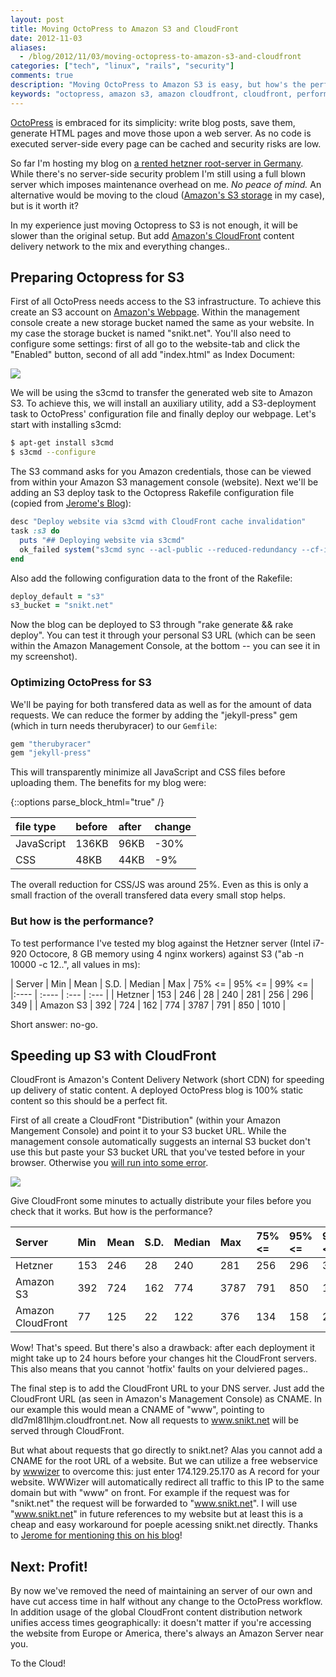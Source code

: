 ```yaml
---
layout: post
title: Moving OctoPress to Amazon S3 and CloudFront
date: 2012-11-03
aliases:
  - /blog/2012/11/03/moving-octopress-to-amazon-s3-and-cloudfront
categories: ["tech", "linux", "rails", "security"]
comments: true
description: "Moving OctoPress to Amazon S3 is easy, but how's the performance?"
keywords: "octopress, amazon s3, amazon cloudfront, cloudfront, performance, rake, javascript, css, compression, dns"
---
```

[OctoPress](http://octopress.org) is embraced for its simplicity: write blog posts, save them, generate HTML pages and move those upon a web server. As no code is executed server-side every page can be cached and security risks are low.

So far I'm hosting my blog on [a rented hetzner root-server in Germany](http://www.hetzner.de). While there's no server-side security problem I'm still using a full blown server which imposes maintenance overhead on me. _No peace of mind._ An alternative would be moving to the cloud ([Amazon's S3 storage](https://aws.amazon.com/s3) in my case), but is it worth it?

In my experience just moving Octopress to S3 is not enough, it will be slower than the original setup. But add [Amazon's CloudFront](https://aws.amazon.com/cloudfront/) content delivery network to the mix and everything changes..

<!-- more -->

## Preparing Octopress for S3

First of all OctoPress needs access to the S3 infrastructure. To achieve this create an S3 account on [Amazon's Webpage](http://aws.amazon.com/s3). Within the management console create a new storage bucket named the same as your website. In my case the storage bucket is named "snikt.net". You'll also need to configure some settings: first of all go to the website-tab and click the "Enabled" button, second of all add "index.html" as Index Document:

![](/assets/octopress-s3/s3.png)

We will be using the s3cmd to transfer the generated web site to Amazon S3. To achieve this, we will install an auxiliary utility, add a S3-deployment task to OctoPress' configuration file and finally deploy our webpage. Let's start with installing s3cmd:

~~~ bash
$ apt-get install s3cmd
$ s3cmd --configure
~~~

The S3 command asks for you Amazon credentials, those can be viewed from within your Amazon S3 management console (website). Next we'll be adding an S3 deploy task to the Octopress Rakefile configuration file (copied from [Jerome's Blog](http://www.jerome-bernard.com/blog/2011/08/20/quick-tip-for-easily-deploying-octopress-blog-on-amazon-cloudfront/)):

~~~ ruby
desc "Deploy website via s3cmd with CloudFront cache invalidation"
task :s3 do
  puts "## Deploying website via s3cmd"
  ok_failed system("s3cmd sync --acl-public --reduced-redundancy --cf-invalidate public/* s3://#{s3_bucket}/")
end
~~~

Also add the following configuration data to the front of the Rakefile:

~~~ ruby
deploy_default = "s3"
s3_bucket = "snikt.net"
~~~

Now the blog can be deployed to S3 through "rake generate && rake deploy". You can test it through your personal S3 URL (which can be seen within the Amazon Management Console, at the bottom -- you can see it in my screenshot).

### Optimizing OctoPress for S3

We'll be paying for both transfered data as well as for the amount of data requests. We can reduce the former by adding the "jekyll-press" gem (which in turn needs therubyracer) to our `Gemfile`:

~~~ ruby
gem "therubyracer"
gem "jekyll-press"
~~~

This will transparently minimize all JavaScript and CSS files before uploading them. The benefits for my blog were:

{::options parse_block_html="true" /}

<div class="table table-bordered table-condensed table-striped">

| file type | before | after | change |
|:---- | :---- | :--- | :--- |
| JavaScript | 136KB | 96KB | -30% |
| CSS | 48KB | 44KB | -9% |

</div>

The overall reduction for CSS/JS was around 25%. Even as this is only a small fraction of the overall transfered data every small stop helps.

### But how is the performance?

To test performance I've tested my blog against the Hetzner server (Intel i7-920 Octocore, 8 GB memory using 4 nginx workers) against S3 ("ab -n 10000 -c 12..", all values in ms):

<div class="table table-bordered table-condensed table-striped">

| Server | Min | Mean | S.D. | Median | Max | 75% <= | 95% <= | 99% <= |
|:---- | :---- | :--- | :--- | 
| Hetzner | 153 | 246 | 28 | 240 | 281 | 256 | 296 | 349 |
| Amazon S3 | 392 | 724 | 162 | 774 | 3787 | 791 | 850 | 1010 |

</div>

Short answer: no-go.

## Speeding up S3 with CloudFront

CloudFront is Amazon's Content Delivery Network (short CDN) for speeding up delivery of static content. A deployed OctoPress blog is 100% static content so this should be a perfect fit.

First of all create a CloudFront "Distribution" (within your Amazon Mangement Console) and point it to your S3 bucket URL. While the management console automatically suggests an internal S3 bucket don't use this but paste your S3 bucket URL that you've tested before in your browser. Otherwise you [will run into some error](http://blog.jacobelder.com/2012/03/octopress-and-cloudfront/).

![](/assets/octopress-s3/cloudfront.png)

Give CloudFront some minutes to actually distribute your files before you check that it works. But how is the performance?

<div class="table table-bordered table-condensed table-striped">

| Server | Min | Mean | S.D. | Median | Max | 75% <= | 95% <= | 99% <= |
|:---- | :---- | :--- | :--- |  :--- | :--- | :--- | :--- | :--- |
| Hetzner | 153 | 246 | 28 | 240 | 281 | 256 | 296 | 349 |
| Amazon S3 | 392 | 724 | 162 | 774 | 3787 | 791 | 850 | 1010 |
| Amazon CloudFront | 77 | 125 | 22 | 122 | 376 | 134 | 158 | 202 |

</div>

Wow! That's speed. But there's also a drawback: after each deployment it might take up to 24 hours before your changes hit the CloudFront servers. This also means that you cannot 'hotfix' faults on your delviered pages..

The final step is to add the CloudFront URL to your DNS server. Just add the CloudFront URL (as seen in Amazon's Management Console) as CNAME. In our example this would mean a CNAME of "www", pointing to dld7ml81lhjm.cloudfront.net. Now all requests to www.snikt.net will be served through CloudFront.

But what about requests that go directly to snikt.net? Alas you cannot add a CNAME for the root URL of a website. But we can utilize a free webservice by [wwwizer](http://wwwizer.com/) to overcome this: just enter 174.129.25.170 as A record for your website. WWWizer will automatically redirect all traffic to this IP to the same domain but with "www" on front. For example if the request was for "snikt.net" the request will be forwarded to "www.snikt.net". I will use "www.snikt.net" in future references to my website but at least this is a cheap and easy workaround for poeple acessing snikt.net directly. Thanks to [Jerome for mentioning this on his blog](http://www.jerome-bernard.com/blog/2011/08/22/how-to-host-a-static-website-on-cloudfront-with-and-without-the-www-subdomain/)!

## Next: Profit!

By now we've removed the need of maintaining an server of our own and have cut access time in half without any change to the OctoPress workflow. In addition usage of the global CloudFront content distribution network unifies access times geographically: it doesn't matter if you're accessing the website from Europe or America, there's always an Amazon Server near you.

To the Cloud!
